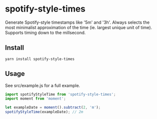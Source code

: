 spotify-style-times
===================

Generate Spotify-style timestamps like '5m' and '3h'. Always selects the most minimalist approximation of the time (ie. largest unique unit of time). Supports timing down to the millsecond.

## Install
`yarn install spotify-style-times`

## Usage
See src/example.js for a full example.

```javascript
import spotifyStyleTime from 'spotify-style-times';
import moment from 'moment';

let exampleDate = moment().subtract(2, 'm');
spotifyStyleTime(exampleDate); // 2m
```